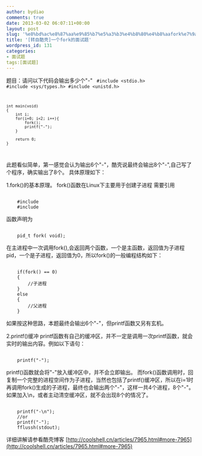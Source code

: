 ```yaml
---
author: bydiao
comments: true
date: 2013-03-02 06:07:11+00:00
layout: post
slug: '%e8%bd%ac%e8%87%aa%e9%85%b7%e5%a3%b3%e4%b8%80%e4%b8%aafork%e7%9a%84%e9%9d%a2%e8%af%95%e9%a2%98'
title: '[转自酷壳]一个fork的面试题'
wordpress_id: 131
categories:
- 面试题
tags:[面试题]
---
```


题目：请问以下代码会输出多少个"-"
<code>
	#include <stdio.h>
	#include <sys/types.h>
	#include <unistd.h>
 
	int main(void)
	{
   		int i;
   		for(i=0; i<2; i++){
	      	fork();
	      	printf("-");	
   		}
 
   		return 0;
	}
</code>

此题看似简单，第一感觉会认为输出6个"-"，酷壳说最终会输出8个"-",自己写了个程序，确实输出了8个。
具体原理如下：

1.fork()的基本原理。
fork()函数在Linux下主要用于创建子进程
需要引用

<code>
	#include<unistd.h>
	#include<sys/types.h>
</code>

函数声明为

<code>
	pid_t fork( void);
</code>

在主进程中一次调用fork(),会返回两个函数，一个是主函数，返回值为子进程pid，一个是子进程，返回值为0，所以fork()的一般编程结构如下：

<code>
	if(fork() == 0)
	{
		//子进程
	}
	else
	{
		//父进程
	}
</code>

如果按这种思路，本题最终会输出6个"-"，但printf函数又另有玄机。

2.printf()缓冲
printf函数有自己的缓冲区，并不一定是调用一次printf函数，就会实时的输出内容。例如以下语句：

<code>
	printf("-");
</code>

printf()函数就会将"-"放入缓冲区中，并不会立即输出。
而fork()函数调用时，回复制一个完整的进程空间作为子进程，当然也包括了printf()缓冲区，所以在i=1时再调用fork()生成的子进程，最终也会输出两个"-"，这样一共4个进程，8个"-"。
如果加入\n，或者主动清空缓冲区，就不会出现8个的情况了。

<code>
	printf("-\n");
	//or
	printf("-");
	fflussh(stdout);
</code>

详细讲解请参看酷壳博客
[http://coolshell.cn/articles/7965.html#more-7965](http://coolshell.cn/articles/7965.html#more-7965)
